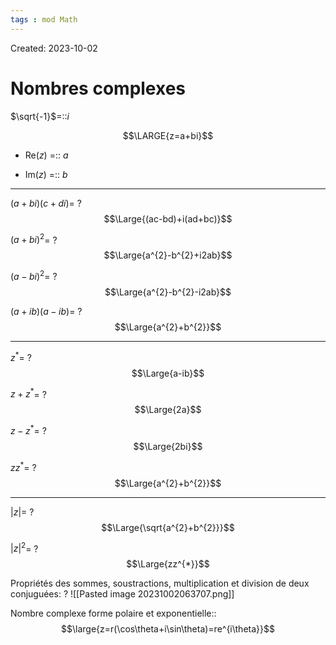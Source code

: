 ```yaml
---
tags : mod Math
---
```

Created: 2023-10-02

# Nombres complexes
$\sqrt{-1}$=::$i$
<!--SR:!2023-11-11,3,246-->

$$\LARGE{z=a+bi}$$
- Re($z$) =:: $a$
<!--SR:!2023-11-21,11,286-->
- Im($z$) =:: $b$
<!--SR:!2024-01-13,68,250-->

---
$(a+bi)(c+di)$=
?
$$\Large{(ac-bd)+i(ad+bc)}$$
<!--SR:!2023-11-12,2,226-->

$(a+bi)^{2}$=
?
$$\Large{a^{2}-b^{2}+i2ab}$$

$(a-bi)^{2}$=
?
$$\Large{a^{2}-b^{2}-i2ab}$$

$(a+ib)(a-ib)$=
?
$$\Large{a^{2}+b^{2}}$$
<!--SR:!2023-11-14,4,246-->

---

$z^{*}$=
?
$$\Large{a-ib}$$

$z+z^*$=
?
$$\Large{2a}$$

$z-z^{*}$=
?
$$\Large{2bi}$$
<!--SR:!2023-11-11,1,226-->

$zz^{*}$=
?
$$\Large{a^{2}+b^{2}}$$
<!--SR:!2023-11-12,2,190-->

---
$|z|$=
?
$$\Large{\sqrt{a^{2}+b^{2}}}$$
<!--SR:!2023-11-11,3,266-->

$|z|^{2}$=
?
$$\Large{zz^{*}}$$
<!--SR:!2023-11-14,4,246-->

Propriétés des sommes, soustractions, multiplication et division de deux conjuguées:
?
![[Pasted image 20231002063707.png]]

Nombre complexe forme polaire et exponentielle::$$\large{z=r(\cos\theta+i\sin\theta)=re^{i\theta}}$$
<!--SR:!2023-11-12,4,246-->
